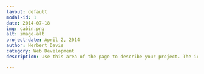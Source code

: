 ```yaml
---
layout: default
modal-id: 1
date: 2014-07-18
img: cabin.png
alt: image-alt
project-date: April 2, 2014
author: Herbert Davis
category: Web Development
description: Use this area of the page to describe your project. The icon above is part of a free icon set by <a href="https://sellfy.com/p/8Q9P/jV3VZ/">Flat Icons</a>. On their website, you can download their free set with 16 icons, or you can purchase the entire set with 146 icons for only $12!

---
```


